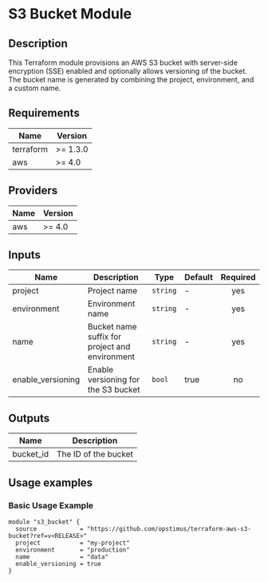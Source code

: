 # S3 Bucket Module

## Description

This Terraform module provisions an AWS S3 bucket with server-side encryption (SSE) enabled and optionally allows versioning of the bucket. The bucket name is generated by combining the project, environment, and a custom name.

## Requirements

| Name      | Version  |
|-----------|----------|
| terraform | >= 1.3.0 |
| aws       | >= 4.0   |

## Providers

| Name | Version  |
|------|----------|
| aws  | >= 4.0   |

## Inputs

| Name              | Description                                         | Type      | Default | Required |
|-------------------|-----------------------------------------------------|-----------|---------|:--------:|
| project           | Project name                                        | `string`  | -       |   yes    |
| environment       | Environment name                                    | `string`  | -       |   yes    |
| name              | Bucket name suffix for project and environment      | `string`  | -       |   yes    |
| enable_versioning | Enable versioning for the S3 bucket                 | `bool`    | true    |    no    |

## Outputs

| Name      | Description         |
|-----------|---------------------|
| bucket_id | The ID of the bucket |

## Usage examples

### Basic Usage Example

```hcl
module "s3_bucket" {
  source            = "https://github.com/opstimus/terraform-aws-s3-bucket?ref=v<RELEASE>"
  project           = "my-project"
  environment       = "production"
  name              = "data"
  enable_versioning = true
}
```
